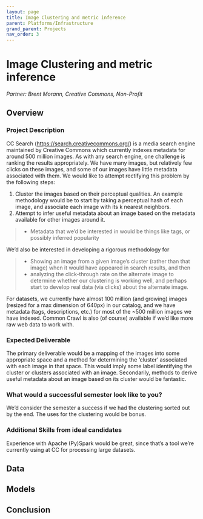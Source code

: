```yaml
---
layout: page
title: Image Clustering and metric inference
parent: Platforms/Infrastructure
grand_parent: Projects 
nav_order: 3
---
```



# Image Clustering and metric inference
*Partner: Brent Morann, Creative Commons, Non-Profit*

## Overview
### Project Description
CC Search (https://search.creativecommons.org/) is a media search engine maintained by Creative Commons which currently indexes metadata for around 500 million images.  As with any search engine, one challenge is ranking the results appropriately. We have many images, but relatively few clicks on these images, and some of our images have little metadata associated with them.  We would like to attempt rectifying this problem by the following steps:
1. Cluster the images based on their perceptual qualities.  An example methodology would be to start by taking a perceptual hash of each image, and associate each image with its k nearest neighbors.
1. Attempt to infer useful metadata about an image based on the metadata available for other images around it.  
  >- Metadata that we’d be interested in would be things like tags, or possibly inferred popularity

We’d also be interested in developing a rigorous methodology for 
>- Showing an image from a given image’s cluster (rather than that image) when it would have appeared in search results, and then
>- analyzing the click-through rate on the alternate image to determine whether our clustering is working well, and perhaps start to develop real data (via clicks) about the alternate image.

For datasets, we currently have almost 100 million (and growing) images (resized for a max dimension of 640px) in our catalog, and we have metadata (tags, descriptions, etc.) for most of the ~500 million images we have indexed.  Common Crawl is also (of course) available if we’d like more raw web data to work with.

### Expected Deliverable
The primary deliverable would be a mapping of the images into some appropriate space and a method for determining the ‘cluster’ associated with each image in that space.  This would imply some label identifying the cluster or clusters associated with an image. Secondarily, methods to derive useful metadata about an image based on its cluster would be fantastic.
### What would a successful semester look like to you?
We’d consider the semester a success if we had the clustering sorted out by the end.  The uses for the clustering would be bonus.
### Additional Skills from ideal candidates
Experience with Apache (Py)Spark would be great, since that’s a tool we’re currently using at CC for processing large datasets.

## Data

## Models

## Conclusion


```python

```
